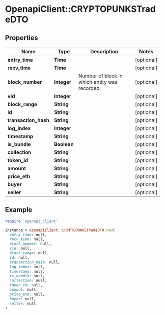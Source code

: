# OpenapiClient::CRYPTOPUNKSTradeDTO

## Properties

| Name | Type | Description | Notes |
| ---- | ---- | ----------- | ----- |
| **entry_time** | **Time** |  | [optional] |
| **recv_time** | **Time** |  | [optional] |
| **block_number** | **Integer** | Number of block in which entity was recorded. | [optional] |
| **vid** | **Integer** |  | [optional] |
| **block_range** | **String** |  | [optional] |
| **id** | **String** |  | [optional] |
| **transaction_hash** | **String** |  | [optional] |
| **log_index** | **Integer** |  | [optional] |
| **timestamp** | **String** |  | [optional] |
| **is_bundle** | **Boolean** |  | [optional] |
| **collection** | **String** |  | [optional] |
| **token_id** | **String** |  | [optional] |
| **amount** | **String** |  | [optional] |
| **price_eth** | **String** |  | [optional] |
| **buyer** | **String** |  | [optional] |
| **seller** | **String** |  | [optional] |

## Example

```ruby
require 'openapi_client'

instance = OpenapiClient::CRYPTOPUNKSTradeDTO.new(
  entry_time: null,
  recv_time: null,
  block_number: null,
  vid: null,
  block_range: null,
  id: null,
  transaction_hash: null,
  log_index: null,
  timestamp: null,
  is_bundle: null,
  collection: null,
  token_id: null,
  amount: null,
  price_eth: null,
  buyer: null,
  seller: null
)
```

